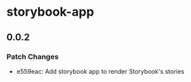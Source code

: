 # storybook-app

## 0.0.2

### Patch Changes

- e559eac: Add storybook app to render Storybook's stories
